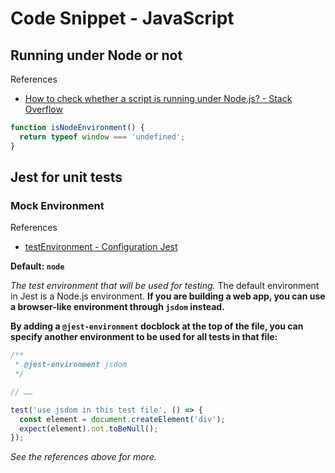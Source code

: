 # Code Snippet - JavaScript

## Running under Node or not

References

- [How to check whether a script is running under Node.js? - Stack Overflow](https://stackoverflow.com/questions/4224606/how-to-check-whether-a-script-is-running-under-node-js/4224668)

```javascript
function isNodeEnvironment() {
  return typeof window === 'undefined';
}
```

## Jest for unit tests

### Mock Environment

References

- [testEnvironment - Configuration Jest](https://jestjs.io/docs/configuration#testenvironment-string)

**Default: `node`**

_The test environment that will be used for testing._
The default environment in Jest is a Node.js environment.
**If you are building a web app, you can use a browser-like environment through `jsdom` instead.**

**By adding a `@jest-environment` docblock at the top of the file, you can specify another environment to be used for all tests in that file:**

```ts
/**
 * @jest-environment jsdom
 */

// ……

test('use jsdom in this test file', () => {
  const element = document.createElement('div');
  expect(element).not.toBeNull();
});
```

_See the references above for more._
